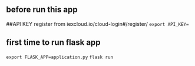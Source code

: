 ## before run this app
##API KEY register from iexcloud.io/cloud-login#/register/
`export API_KEY=`

## first time to run flask app
`export FLASK_APP=application.py`
`flask run`
